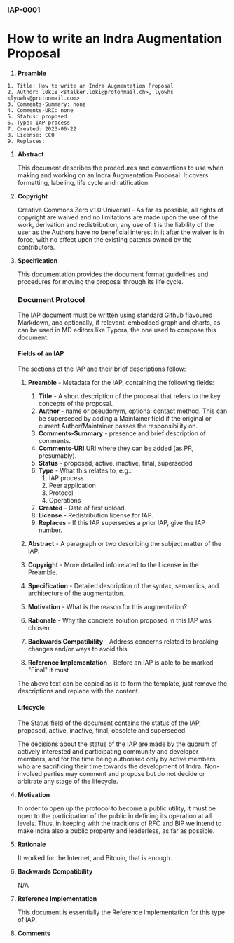 ### IAP-0001

# How to write an Indra Augmentation Proposal

1. **Preamble**
```
1. Title: How to write an Indra Augmentation Proposal
2. Author: l0k18 <stalker.loki@protonmail.ch>, lyowhs <lyowhs@protonmail.com>
3. Comments-Summary: none
4. Comments-URI: none
5. Status: proposed
6. Type: IAP process
7. Created: 2023-06-22
8. License: CC0
9. Replaces:
```

1. **Abstract**

   This document describes the procedures and conventions to use when making and working on an Indra Augmentation Proposal. It covers formatting, labeling, life cycle and ratification.

1. **Copyright**

   Creative Commons Zero v1.0 Universal - As far as possible, all rights of copyright are waived and no limitations are made upon the use of the work, derivation and redistribution, any use of it is the liability of the user as the Authors have no beneficial interest in it after the waiver is in force, with no effect upon the existing patents owned by the contributors.

1. **Specification**

   This documentation provides the document format guidelines and procedures for moving the proposal through its life cycle.

   ### Document Protocol

   The IAP document must be written using standard Github flavoured Markdown, and optionally, if relevant, embedded graph and charts, as can be used in MD editors like Typora, the one used to compose this document.

   #### Fields of an IAP

   The sections of the IAP and their brief descriptions follow:

   1. **Preamble** - Metadata for the IAP, containing the following fields:
      1. **Title** - A short description of the proposal that refers to the key concepts of the proposal.
      2. **Author** - name or pseudonym, optional contact method. This can be superseded by adding a Maintainer field if the original or current Author/Maintainer passes the responsibility on.
      3. **Comments-Summary** - presence and brief description of comments.
      4. **Comments-URI** URI where they can be added (as PR, presumably).
      5. **Status** - proposed, active, inactive, final, superseded
      6. **Type** - What this relates to, e.g.:
         1. IAP process
         2. Peer application
         3. Protocol
         4. Operations
      7. **Created** - Date of first upload.
      8. **License** - Redistribution license for IAP.
      9. **Replaces** - If this IAP supersedes a prior IAP, give the IAP number.

   1. **Abstract** - A paragraph or two describing the subject matter of the IAP.

   1. **Copyright** - More detailed info related to the License in the Preamble.

   1. **Specification** - Detailed description of the syntax, semantics, and architecture of the augmentation.

   1. **Motivation** - What is the reason for this augmentation?

   1. **Rationale** - Why the concrete solution proposed in this IAP was chosen.

   1. **Backwards Compatibility** - Address concerns related to breaking changes and/or ways to avoid this.

   1. **Reference Implementation** - Before an IAP is able to be marked "Final" it must 

   The above text can be copied as is to form the template, just remove the descriptions and replace with the content.

   #### Lifecycle

   The Status field of the document contains the status of the IAP, proposed, active, inactive, final, obsolete and superseded.

   The decisions about the status of the IAP are made by the quorum of actively interested and participating community and developer members, and for the time being authorised only by active members who are sacrificing their time towards the development of Indra. Non-involved parties may comment and propose but do not decide or arbitrate any stage of the lifecycle.

1. **Motivation**

   In order to open up the protocol to become a public utility, it must be open to the participation of the public in defining its operation at all levels. Thus, in keeping with the traditions of RFC and BIP we intend to make Indra also a public property and leaderless, as far as possible.

1. **Rationale**

   It worked for the Internet, and Bitcoin, that is enough.

1. **Backwards Compatibility**

   N/A

1. **Reference Implementation** 

   This document is essentially the Reference Implementation for this type of IAP.

1. **Comments**

   

   
